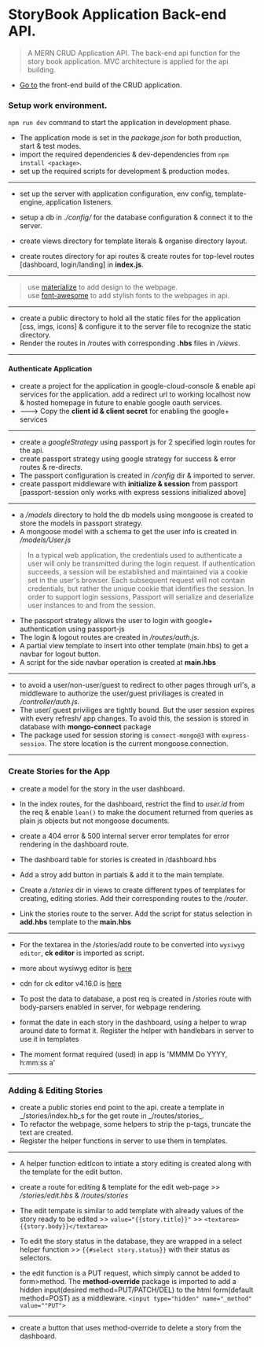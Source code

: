 # StoryBook Application Back-end API.

> A MERN CRUD Application API.
> The back-end api function for the story book application.
> MVC architecture is applied for the api building.

- [Go to](https://github.com/taurusilver7/fresh-pages-client) the front-end build of the CRUD application.

### Setup work environment.

`npm run dev` command to start the application in development phase.

- The application mode is set in the _package.json_ for both production, start & test modes.
  <br />
- import the required dependencies & dev-dependencies from `npm install <package>`.
  <br />
- set up the required scripts for development & production modes.

---

- set up the server with application configuration, env config, template-engine, application listeners.
- setup a db in _./config/_ for the database configuration & connect it to the server.

- create views directory for template literals & organise directory layout.

- create routes directory for api routes & create routes for top-level routes [dashboard, login/landing] in **index.js**.

---

> use [materialize](https://materializecss.com/getting-started.html) to add design to the webpage.
> <br />
> use [font-awesome](https://cdnjs.com/libraries/font-awesome) to add stylish fonts to the webpages in api.

---

- create a public directory to hold all the static files for the application [css, imgs, icons] & configure it to the server file to recognize the static directory.
- Render the routes in /routes with corresponding **.hbs** files in _/views_.

---

#### Authenticate Application

- create a project for the application in google-cloud-console & enable api services for the application. add a redirect url to working localhost now & hosted homepage in future to enable google oauth services.
- ---> Copy the **client id & client secret** for enabling the google+ services

---

- create a _googleStrategy_ using passport js for 2 specified login routes for the api.
- create passport strategy using google strategy for success & error routes & re-directs.
- The passport configuration is created in _/config_ dir & imported to server.
- create passport middleware with **initialize & session** from passport [passport-session only works with express sessions initialized above]

---

- a _/models_ directory to hold the db models using mongoose is created to store the models in passport strategy.
- A mongoose model with a schema to get the user info is created in _/models/User.js_

> In a typical web application, the credentials used to authenticate a user will only be transmitted during the login request. If authentication succeeds, a session will be established and maintained via a cookie set in the user's browser.
> Each subsequent request will not contain credentials, but rather the unique cookie that identifies the session. In order to support login sessions, Passport will serialize and deserialize user instances to and from the session.

- The passport strategy allows the user to login with google+ authentication using passport-js
- The login & logout routes are created in _/routes/auth.js_.
- A partial view template to insert into other template (main.hbs) to get a navbar for logout button.
- A script for the side navbar operation is created at **main.hbs**

---

- to avoid a user/non-user/guest to redirect to other pages through url's, a middleware to authorize the user/guest priviliages is created in _/controller/auth.js_.
- The user/ guest priviliges are tightly bound. But the user session expires with every refresh/ app changes. To avoid this, the session is stored in database with **mongo-connect** package
- The package used for session storing is `connect-mongo@3` with `express-session`. The store location is the current mongoose.connection.

---

### Create Stories for the App

- create a model for the story in the user dashboard.
- In the index routes, for the dashboard, restrict the find to _user.id_ from the req & enable `lean()` to make the document returned from queries as plain js objects but not mongoose documents.

- create a 404 error & 500 internal server error templates for error rendering in the dashboard route.
- The dashboard table for stories is created in /dashboard.hbs
- Add a stroy add button in partials & add it to the main template.
- Create a _/stories_ dir in views to create different types of templates for creating, editing stories. Add their corresponding routes to the _/router_.
- Link the stories route to the server. Add the script for status selection in **add.hbs** template to the **main.hbs**

---

- For the textarea in the /stories/add route to be converted into `wysiwyg editor`, **ck editor** is imported as script.
- more about wysiwyg editor is [here](https://froala.com/wysiwyg-editor/)
- cdn for ck editor v4.16.0 is [here](https://cdnjs.com/libraries/ckeditor)

- To post the data to database, a post req is created in /stories route with body-parsers enabled in server, for webpage rendering.
- format the date in each story in the dashboard, using a helper to wrap around date to format it. Register the helper with handlebars in server to use it in templates
- The moment format required (used) in app is 'MMMM Do YYYY, h:mm:ss a'

---

### Adding & Editing Stories

- create a public stories end point to the api. create a template in _/stories/index.hb_s for the get route in _/routes/stories\_.
- To refactor the webpage, some helpers to strip the p-tags, truncate the text are created.
- Register the helper functions in server to use them in templates.

---

- A helper function editIcon to intiate a story editing is created along with the template for the edit button.
- create a route for editing & template for the edit web-page >> _/stories/edit.hbs_ & _/routes/stories_
- The edit tempate is similar to add template with already values of the story ready to be edited >> `value="{{story.title}}"` >> `<textarea>{{story.body}}</textarea>`
- To edit the story status in the database, they are wrapped in a select helper function >>
  `{{#select story.status}}` with their status as selectors.

- the edit function is a PUT request, which simply cannot be added to form>method. The **method-override** package is imported to add a hidden input(desired method=PUT/PATCH/DEL) to the html form(default method=POST) as a middleware.
  `<input type="hidden" name="_method" value=""PUT">`

---

- create a button that uses method-override to delete a story from the dashboard.
